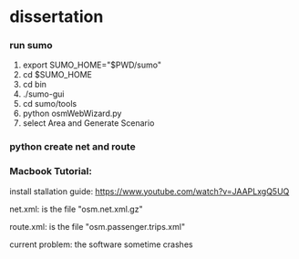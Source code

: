 # dissertation

### run sumo
1. export SUMO_HOME="$PWD/sumo"
2. cd $SUMO_HOME 
3. cd bin
4. ./sumo-gui
5. cd sumo/tools
6. python osmWebWizard.py
7. select Area and Generate Scenario

### python create net and route




















### Macbook Tutorial:
install stallation guide: https://www.youtube.com/watch?v=JAAPLxgQ5UQ

net.xml: is the file "osm.net.xml.gz"

route.xml: is the file "osm.passenger.trips.xml"


current problem: the software sometime crashes
